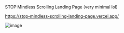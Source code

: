STOP Mindless Scrolling Landing Page (very minimal lol)

https://stop-mindless-scrolling-landing-page.vercel.app/

![image](https://github.com/jpnyunus/stop-mindless-scrolling-landing-page/assets/137651666/3349bc6f-a525-45ca-8a12-90d280014b33)
